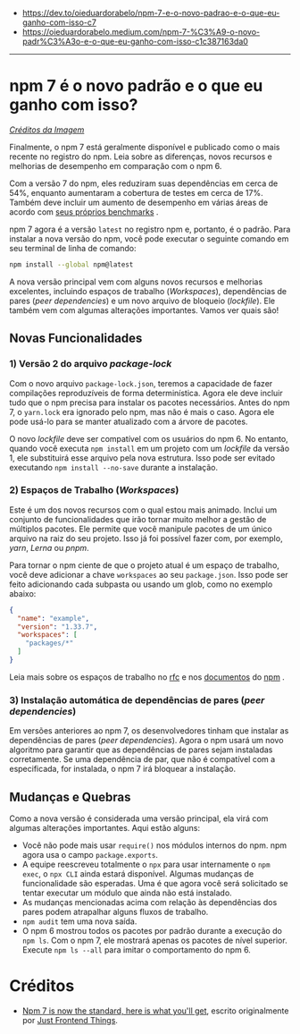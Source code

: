 - https://dev.to/oieduardorabelo/npm-7-e-o-novo-padrao-e-o-que-eu-ganho-com-isso-c7
- https://oieduardorabelo.medium.com/npm-7-%C3%A9-o-novo-padr%C3%A3o-e-o-que-eu-ganho-com-isso-c1c387163da0

---

# npm 7 é o novo padrão e o que eu ganho com isso?

[_Créditos da Imagem_](https://morioh.com/p/7ffcf5a9cdf3)

Finalmente, o npm 7 está geralmente disponível e publicado como o mais recente no registro do npm. Leia sobre as diferenças, novos recursos e melhorias de desempenho em comparação com o npm 6.

Com a versão 7 do npm, eles reduziram suas dependências em cerca de 54%, enquanto aumentaram a cobertura de testes em cerca de 17%. Também deve incluir um aumento de desempenho em várias áreas de acordo com [seus próprios benchmarks](https://github.com/npm/benchmarks) .

npm 7 agora é a versão `latest` no registro npm e, portanto, é o padrão. Para instalar a nova versão do npm, você pode executar o seguinte comando em seu terminal de linha de comando:

```bash
npm install --global npm@latest
```

A nova versão principal vem com alguns novos recursos e melhorias excelentes, incluindo espaços de trabalho (_Workspaces_), dependências de pares (_peer dependencies_) e um novo arquivo de bloqueio (_lockfile_). Ele também vem com algumas alterações importantes. Vamos ver quais são!

## Novas Funcionalidades

### 1) Versão 2 do arquivo _package-lock_

Com o novo arquivo `package-lock.json`, teremos a capacidade de fazer compilações reproduzíveis de forma determinística. Agora ele deve incluir tudo que o npm precisa para instalar os pacotes necessários. Antes do npm 7, o `yarn.lock` era ignorado pelo npm, mas não é mais o caso. Agora ele pode usá-lo para se manter atualizado com a árvore de pacotes.

O novo _lockfile_ deve ser compatível com os usuários do npm 6. No entanto, quando você executa `npm install` em um projeto com um _lockfile_ da versão 1, ele substituirá esse arquivo pela nova estrutura. Isso pode ser evitado executando `npm install --no-save` durante a instalação.

### 2) Espaços de Trabalho (_Workspaces_)

Este é um dos novos recursos com o qual estou mais animado. Inclui um conjunto de funcionalidades que irão tornar muito melhor a gestão de múltiplos pacotes. Ele permite que você manipule pacotes de um único arquivo na raiz do seu projeto. Isso já foi possível fazer com, por exemplo, _yarn_, _Lerna_ ou _pnpm_.

Para tornar o npm ciente de que o projeto atual é um espaço de trabalho, você deve adicionar a chave `workspaces` ao seu `package.json`. Isso pode ser feito adicionando cada subpasta ou usando um glob, como no exemplo abaixo:

```json
{
  "name": "example",
  "version": "1.33.7",
  "workspaces": [
    "packages/*"
  ]
}
```

Leia mais sobre os espaços de trabalho no [rfc](https://github.com/npm/rfcs/blob/latest/implemented/0026-workspaces.md) e nos [documentos](https://docs.npmjs.com/cli/v7/using-npm/workspaces) do [npm](https://docs.npmjs.com/cli/v7/using-npm/workspaces) .

### 3) Instalação automática de dependências de pares (_peer dependencies_)

Em versões anteriores ao npm 7, os desenvolvedores tinham que instalar as dependências de pares (_peer dependencies_). Agora o npm usará um novo algoritmo para garantir que as dependências de pares sejam instaladas corretamente. Se uma dependência de par, que não é compatível com a especificada, for instalada, o npm 7 irá bloquear a instalação.

## Mudanças e Quebras

Como a nova versão é considerada uma versão principal, ela virá com algumas alterações importantes. Aqui estão alguns:

-   Você não pode mais usar `require()` nos módulos internos do npm. npm agora usa o campo `package.exports`.
-   A equipe reescreveu totalmente o `npx` para usar internamente o `npm exec`, o `npx CLI` ainda estará disponível. Algumas mudanças de funcionalidade são esperadas. Uma é que agora você será solicitado se tentar executar um módulo que ainda não está instalado.
-   As mudanças mencionadas acima com relação às dependências dos pares podem atrapalhar alguns fluxos de trabalho.
-   `npm audit` tem uma nova saída.
-   O npm 6 mostrou todos os pacotes por padrão durante a execução do `npm ls`. Com o npm 7, ele mostrará apenas os pacotes de nível superior. Execute `npm ls --all` para imitar o comportamento do npm 6.

# Créditos

- [Npm 7 is now the standard, here is what you'll get](https://justfrontendthings.com/post/npm-7-now-standard), escrito originalmente por [Just Frontend Things](https://twitter.com/frontend_things).
